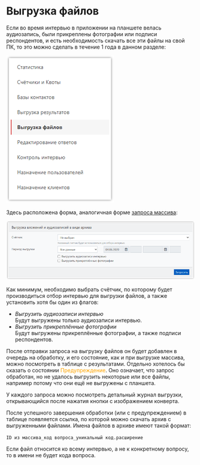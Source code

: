# Выгрузка файлов

Если во время интервью в приложении на планшете велась аудиозапись, были прикреплены фотографии или подписи респондентов, и есть необходимость скачать все эти файлы на свой ПК, то это можно сделать в течение 1 года в данном разделе:

![](images/3008_img_001.png)

Здесь расположена форма, аналогичная форме [запроса массива](3004.md):

![](images/3008_img_002.png)

Как минимум, необходимо выбрать счётчик, по которому будет производиться отбор интервью для выгрузки файлов, а также установить хотя бы один из флагов:

- *Выгрузить аудиозаписи интервью*<br>
Будут выгружены только аудиозаписи интервью.
- *Выгрузить прикреплённые фотографии*<br>
Будут выгружены прикреплённые фотографии, а также подписи респондентов.

После отправки запроса на выгрузку файлов он будет добавлен в очередь на обработку, и его состояние, как и при выгрузке массива, можно посмотреть в таблице с результатами. Отдельно хотелось бы сказать о состоянии <span style="color: orange;">Предупреждение</span>. Оно означает, что запрос обработан, но не удалось выгрузить некоторые или все файлы, например потому что они ещё не выгружены с планшета.

У каждого запроса можно посмотреть детальный журнал выгрузки, открывающийся после нажатия кнопки с изображением конверта.

После успешного завершения обработки (или с предупреждением) в таблице появляется ссылка, по которой можно скачать архив с выгруженными файлами. Имена файлов в архиве имеют такой формат:

`ID из массива_код вопроса_уникальный код.расширение`

Если файл относится ко всему интервью, а не к конкретному вопросу, то в имени не будет кода вопроса.
